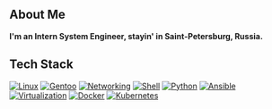 ## About Me
**I'm an Intern System Engineer, stayin' in Saint-Petersburg, Russia.** 

## Tech Stack
[![Linux](https://img.shields.io/badge/Linux-003366?style=for-the-badge&logo=linux&logoColor=white)](https://www.linux.org/)
[![Gentoo](https://img.shields.io/badge/Gentoo-4B7455?style=for-the-badge&logo=gentoo&logoColor=white)](https://www.gentoo.org/)
[![Networking](https://img.shields.io/badge/Networking-2C88DF?style=for-the-badge&logo=gns3&logoColor=white)](https://www.gns3.com/)
[![Shell](https://img.shields.io/badge/Shell-434343?style=for-the-badge&logo=gnu-bash&logoColor=white)](https://www.gnu.org/software/bash/)
[![Python](https://img.shields.io/badge/Python-4B8BBE?style=for-the-badge&logo=python&logoColor=white)](https://www.python.org/)
[![Ansible](https://img.shields.io/badge/Ansible-B52E31?style=for-the-badge&logo=ansible&logoColor=white)](https://www.ansible.com/)
[![Virtualization](https://img.shields.io/badge/Virtualization-2188FF?style=for-the-badge&logo=virtualbox&logoColor=white)](https://www.virtualbox.org/)
[![Docker](https://img.shields.io/badge/Docker-1A73E8?style=for-the-badge&logo=docker&logoColor=white)](https://www.docker.com/)
[![Kubernetes](https://img.shields.io/badge/Kubernetes-00558C?style=for-the-badge&logo=kubernetes&logoColor=white)](https://kubernetes.io/)
